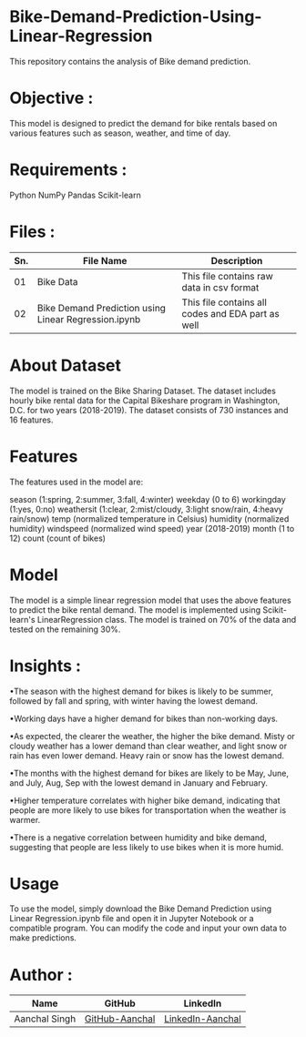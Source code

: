 # Bike-Demand-Prediction-Using-Linear-Regression
This repository contains the analysis of Bike demand prediction.

# Objective :
This model is designed to predict the demand for bike rentals based on various features such as season, weather, and time of day.

# Requirements :
Python 
NumPy
Pandas
Scikit-learn

# Files :
| Sn. | File Name | Description |
| - | - | - |
| 01 | Bike Data | This file contains raw data in csv format |
| 02 | Bike Demand Prediction using Linear Regression.ipynb | This file contains all codes and EDA part as well |

# About Dataset
The model is trained on the Bike Sharing Dataset. 
The dataset includes hourly bike rental data for the Capital Bikeshare program in Washington, D.C. for two years (2018-2019). 
The dataset consists of 730 instances and 16 features.

# Features
The features used in the model are:

season (1:spring, 2:summer, 3:fall, 4:winter)
weekday (0 to 6)
workingday (1:yes, 0:no)
weathersit (1:clear, 2:mist/cloudy, 3:light snow/rain, 4:heavy rain/snow)
temp (normalized temperature in Celsius)
humidity (normalized humidity)
windspeed (normalized wind speed)
year (2018-2019)
month (1 to 12)
count (count of bikes)

# Model
The model is a simple linear regression model that uses the above features to predict the bike rental demand. 
The model is implemented using Scikit-learn's LinearRegression class. The model is trained on 70% of the data and tested on the remaining 30%.

# Insights :
•The season with the highest demand for bikes is likely to be summer, followed by fall and spring, with winter having the lowest demand.

•Working days have a higher demand for bikes than non-working days.

•As expected, the clearer the weather, the higher the bike demand. Misty or cloudy weather has a lower demand than clear weather, and light snow or rain has even lower demand. Heavy rain or snow has the lowest demand.

•The months with the highest demand for bikes are likely to be May, June, and July, Aug, Sep with the lowest demand in January and February.

•Higher temperature correlates with higher bike demand, indicating that people are more likely to use bikes for transportation when the weather is warmer.

•There is a negative correlation between humidity and bike demand, suggesting that people are less likely to use bikes when it is more humid.

# Usage
To use the model, simply download the Bike Demand Prediction using Linear Regression.ipynb file and open it in Jupyter Notebook or a compatible program. 
You can modify the code and input your own data to make predictions.


# Author :
| Name | GitHub | LinkedIn |
| - | - | - |
| Aanchal Singh | [GitHub-Aanchal](https://github.com/aanchalchauhan) | [LinkedIn-Aanchal](https://www.linkedin.com/in/aanchalschauhan/) |
